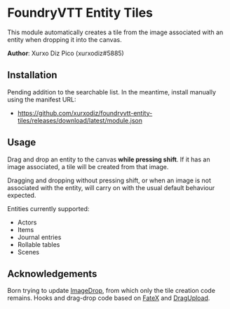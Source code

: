 # FoundryVTT Entity Tiles

This module automatically creates a tile from the image associated with an entity when dropping it into the canvas.

**Author**: Xurxo Diz Pico (xurxodiz#5885)

## Installation

Pending addition to the searchable list. In the meantime, install manually using the manifest URL:

- https://github.com/xurxodiz/foundryvtt-entity-tiles/releases/download/latest/module.json

## Usage

Drag and drop an entity to the canvas **while pressing shift**. If it has an image associated, a tile will be created from that image.

Dragging and dropping without pressing shift, or when an image is not associated with the entity, will carry on with the usual default behaviour expected.

Entities currently supported:
- Actors
- Items
- Journal entries
- Rollable tables
- Scenes

## Acknowledgements

Born trying to update [ImageDrop](https://gitlab.com/mesfoliesludiques/foundryvtt-image-drop/), from which only the tile creation code remains.
Hooks and drag-drop code based on [FateX](https://github.com/anvil-vtt/FateX) and [DragUpload](https://github.com/cswendrowski/FoundryVTT-Drag-Upload).

